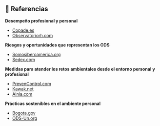 ## 📖 Referencias

**Desempeño profesional y personal**

- [Copade.es](https://copade.es/diez-pasos-para-medir-el-desempeno-en-sostenibilidad-de-las-empresas/)
- [Observatoriorh.com](https://www.observatoriorh.com/orh/criterios-para-alcanzar-la-sostenibilidad-a-traves-de-los-recursos-humanos.html)

**Riesgos y oportunidades que representan los ODS**

- [Somosiberoamerica.org](https://somosiberoamerica.org/tribunas/agenda-2030-para-el-desarrollo-sostenible-7-riesgos-7-oportunidades/)
- [Sedex.com](https://www.sedex.com/es/blog/por-donde-empezar-con-la-evaluacion-de-riesgos-de-la-cadena-de-suministro/)

**Medidas para atender los retos ambientales desde el entorno personal y profesional**

- [PrevenControl.com](https://prevencontrol.com/prevenblog/condiciones-ambientales-trabajo/)
- [Kawak.net](https://blog.kawak.net/mejorando_sistemas_de_gestion_iso/tecnicas-para-identificar-y-mitigar-riesgos-empresariales)
- [Ainia.com](https://www.ainia.com/ainia-news/10-acciones-empresas-reducir-impacto-ambiental/)

**Prácticas sostenibles en el ambiente personal**

- [Bogota.gov](https://bogota.gov.co/mi-ciudad/ambiente/que-son-practicas-sostenibles-y-su-relacion-con-el-cambio-climatico#:~:text=Realizar%20pr%C3%A1cticas%20sostenibles%20implica%20hacer,todos%20los%20desechos%20no%20reciclables)
- [ODS-Un.org](https://www.un.org/sustainabledevelopment/es/education/#:~:text=La%20educaci%C3%B3n%20ayuda%20a%20reducir,desarrollo%20de%20sociedades%20m%C3%A1s%20pac%C3%ADficas)

